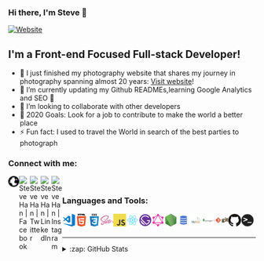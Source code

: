 ### Hi there, I'm Steve 👋

[![Website](https://img.shields.io/website?label=stevehan.dev&style=for-the-badge&url=https%3A%2F%2stevehan.dev)](https://stevehan.dev)

## I'm a Front-end Focused Full-stack Developer!

- 🔭 I just finished my photography website that shares my journey in photography spanning almost 20 years: [Visit website](https://www.stevehanphotography.com)!
- 🌱 I’m currently updating my Github READMEs,learning Google Analytics and SEO 🤣
- 👯 I’m looking to collaborate with other developers
- 🥅 2020 Goals: Look for a job to contribute to make the world a better place
- ⚡ Fun fact: I used to travel the World in search of the best parties to photograph

### Connect with me:

[<img align="left" alt="Steve Han developer portfolio" width="22px" src="https://raw.githubusercontent.com/iconic/open-iconic/master/svg/globe.svg" />][website]
[<img align="left" alt="Steve Han | Facebook" width="22px" src="https://cdn.jsdelivr.net/npm/simple-icons@v3/icons/facebook.svg" />][twitter]
[<img align="left" alt="Steve Han | Twitter" width="22px" src="https://cdn.jsdelivr.net/npm/simple-icons@v3/icons/twitter.svg" />][twitter]
[<img align="left" alt="Steve Han | LinkedIn" width="22px" src="https://cdn.jsdelivr.net/npm/simple-icons@v3/icons/linkedin.svg" />][linkedin]
[<img align="left" alt="Steve Han | Instagram" width="22px" src="https://cdn.jsdelivr.net/npm/simple-icons@v3/icons/instagram.svg" />][instagram]

<br />

### Languages and Tools:

<img align="left" alt="Visual Studio Code" width="26px" src="https://raw.githubusercontent.com/github/explore/80688e429a7d4ef2fca1e82350fe8e3517d3494d/topics/visual-studio-code/visual-studio-code.png" />
<img align="left" alt="HTML5" width="26px" src="https://raw.githubusercontent.com/github/explore/80688e429a7d4ef2fca1e82350fe8e3517d3494d/topics/html/html.png" />
<img align="left" alt="CSS3" width="26px" src="https://raw.githubusercontent.com/github/explore/80688e429a7d4ef2fca1e82350fe8e3517d3494d/topics/css/css.png" />
<img align="left" alt="Sass" width="26px" src="https://raw.githubusercontent.com/github/explore/80688e429a7d4ef2fca1e82350fe8e3517d3494d/topics/sass/sass.png" />
<img align="left" alt="JavaScript" width="26px" src="https://raw.githubusercontent.com/github/explore/80688e429a7d4ef2fca1e82350fe8e3517d3494d/topics/javascript/javascript.png" />
<img align="left" alt="React" width="26px" src="https://raw.githubusercontent.com/github/explore/80688e429a7d4ef2fca1e82350fe8e3517d3494d/topics/react/react.png" />
<img align="left" alt="Gatsby" width="26px" src="https://raw.githubusercontent.com/github/explore/e94815998e4e0713912fed477a1f346ec04c3da2/topics/gatsby/gatsby.png" />
<img align="left" alt="GraphQL" width="26px" src="https://raw.githubusercontent.com/github/explore/80688e429a7d4ef2fca1e82350fe8e3517d3494d/topics/graphql/graphql.png" />
<img align="left" alt="Node.js" width="26px" src="https://raw.githubusercontent.com/github/explore/80688e429a7d4ef2fca1e82350fe8e3517d3494d/topics/nodejs/nodejs.png" />
<img align="left" alt="SQL" width="26px" src="https://raw.githubusercontent.com/github/explore/80688e429a7d4ef2fca1e82350fe8e3517d3494d/topics/sql/sql.png" />
<img align="left" alt="MySQL" width="26px" src="https://raw.githubusercontent.com/github/explore/80688e429a7d4ef2fca1e82350fe8e3517d3494d/topics/mysql/mysql.png" />
<img align="left" alt="MongoDB" width="26px" src="https://raw.githubusercontent.com/github/explore/80688e429a7d4ef2fca1e82350fe8e3517d3494d/topics/mongodb/mongodb.png" />
<img align="left" alt="Git" width="26px" src="https://raw.githubusercontent.com/github/explore/80688e429a7d4ef2fca1e82350fe8e3517d3494d/topics/git/git.png" />
<img align="left" alt="GitHub" width="26px" src="https://raw.githubusercontent.com/github/explore/78df643247d429f6cc873026c0622819ad797942/topics/github/github.png" />
<img align="left" alt="Terminal" width="26px" src="https://raw.githubusercontent.com/github/explore/80688e429a7d4ef2fca1e82350fe8e3517d3494d/topics/terminal/terminal.png" />

<br />
<br />

---

<details>
  <summary>:zap: GitHub Stats</summary>

  <img align="left" alt="Steve Han's GitHub Stats" src="https://github-readme-stats.vercel.app/api?username=stevehanstudio&show_icons=true&hide_border=true" />

</details>

[website]: https://stevehan.dev.com
[facebook]: https://facebook.com/stevehanphoto
[twitter]: https://twitter.com/stevehanphoto
[instagram]: https://instagram.com/stevehanphoto
[linkedin]: https://linkedin.com/in/stevehanstudio

